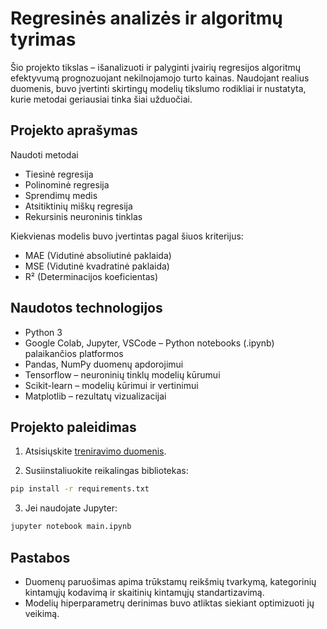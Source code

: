 # Regresinės analizės ir algoritmų tyrimas

Šio projekto tikslas – išanalizuoti ir palyginti įvairių regresijos algoritmų efektyvumą prognozuojant nekilnojamojo turto kainas. Naudojant realius duomenis, buvo įvertinti skirtingų modelių tikslumo rodikliai ir nustatyta, kurie metodai geriausiai tinka šiai užduočiai.

## Projekto aprašymas
Naudoti metodai

* Tiesinė regresija
* Polinominė regresija
* Sprendimų medis
* Atsitiktinių miškų regresija
* Rekursinis neuroninis tinklas

Kiekvienas modelis buvo įvertintas pagal šiuos kriterijus:
* MAE (Vidutinė absoliutinė paklaida)
* MSE (Vidutinė kvadratinė paklaida)
* R² (Determinacijos koeficientas)


## Naudotos technologijos
* Python 3
* Google Colab, Jupyter, VSCode – Python notebooks (.ipynb) palaikančios platformos
* Pandas, NumPy  duomenų apdorojimui
* Tensorflow – neuroninių tinklų modelių kūrumui
* Scikit-learn – modelių kūrimui ir vertinimui
* Matplotlib – rezultatų vizualizacijai

## Projekto paleidimas
1. Atsisiųskite [treniravimo duomenis](https://www.kaggle.com/datasets/anthonypino/melbourne-housing-market?resource=download).

2. Susiinstaliuokite reikalingas bibliotekas:
```bash
pip install -r requirements.txt
```

3. Jei naudojate Jupyter:
```bash
jupyter notebook main.ipynb
```

## Pastabos
* Duomenų paruošimas apima trūkstamų reikšmių tvarkymą, kategorinių kintamųjų kodavimą ir skaitinių kintamųjų standartizavimą.
* Modelių hiperparametrų derinimas buvo atliktas siekiant optimizuoti jų veikimą.

